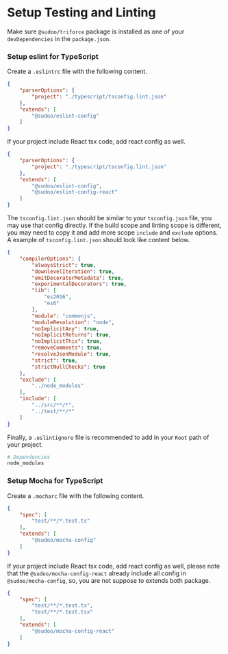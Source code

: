 # Setup Testing and Linting

Make sure `@sudoo/triforce` package is installed as one of your `devDependencies` in the `package.json`.

### Setup eslint for TypeScript

Create a `.eslintrc` file with the following content.

```json
{
    "parserOptions": {
        "project": "./typescript/tsconfig.lint.json"
    },
    "extends": [
        "@sudoo/eslint-config"
    ]
}
```

If your project include React tsx code, add react config as well.

```json
{
    "parserOptions": {
        "project": "./typescript/tsconfig.lint.json"
    },
    "extends": [
        "@sudoo/eslint-config",
        "@sudoo/eslint-config-react"
    ]
}
```

The `tsconfig.lint.json` should be similar to your `tsconfig.json` file, you may use that config directly. If the build scope and linting scope is different, you may need to copy it and add more scope `include` and `exclude` options. A example of `tsconfig.lint.json` should look like content below.

```json
{
    "compilerOptions": {
        "alwaysStrict": true,
        "downlevelIteration": true,
        "emitDecoratorMetadata": true,
        "experimentalDecorators": true,
        "lib": [
            "es2016",
            "es6"
        ],
        "module": "commonjs",
        "moduleResolution": "node",
        "noImplicitAny": true,
        "noImplicitReturns": true,
        "noImplicitThis": true,
        "removeComments": true,
        "resolveJsonModule": true,
        "strict": true,
        "strictNullChecks": true
    },
    "exclude": [
        "../node_modules"
    ],
    "include": [
        "../src/**/*",
        "../test/**/*"
    ]
}
```

Finally, a `.eslintignore` file is recommended to add in your `Root` path of your project.

```sh
# Dependencies
node_modules
```

### Setup Mocha for TypeScript

Create a `.mocharc` file with the following content.

```json
{
    "spec": [
        "test/**/*.test.ts"
    ],
    "extends": [
        "@sudoo/mocha-config"
    ]
}
```

If your project include React tsx code, add react config as well, please note that the `@sudoo/mocha-config-react` already include all config in `@sudoo/mocha-config`, so, you are not suppose to extends both package.

```json
{
    "spec": [
        "test/**/*.test.ts",
        "test/**/*.test.tsx"
    ],
    "extends": [
        "@sudoo/mocha-config-react"
    ]
}
```